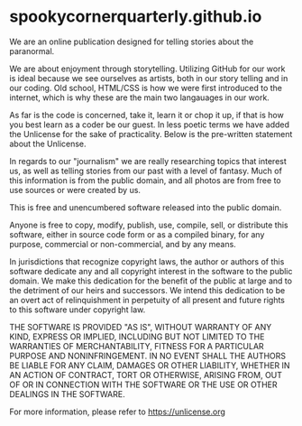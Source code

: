 # spookycornerquarterly.github.io
We are an online publication designed for telling stories about the paranormal.

We are about enjoyment through storytelling. Utilizing GitHub for our work is ideal because we see ourselves as artists, both in our story telling and
in our coding. Old school, HTML/CSS is how we were first introduced to the internet, which is why these are the main two langauages in our work. 

As far is the code is concerned, take it, learn it or chop it up, if that is how you best learn as a coder be our guest. In less poetic terms we have added
the Unlicense for the sake of practicality. Below is the pre-written statement about the Unlicense.

In regards to our "journalism" we are really researching topics that interest us, as well as telling stories from our past with a level of fantasy. Much
of this information is from the public domain, and all photos are from free to use sources or were created by us. 






This is free and unencumbered software released into the public domain.

Anyone is free to copy, modify, publish, use, compile, sell, or
distribute this software, either in source code form or as a compiled
binary, for any purpose, commercial or non-commercial, and by any
means.

In jurisdictions that recognize copyright laws, the author or authors
of this software dedicate any and all copyright interest in the
software to the public domain. We make this dedication for the benefit
of the public at large and to the detriment of our heirs and
successors. We intend this dedication to be an overt act of
relinquishment in perpetuity of all present and future rights to this
software under copyright law.

THE SOFTWARE IS PROVIDED "AS IS", WITHOUT WARRANTY OF ANY KIND,
EXPRESS OR IMPLIED, INCLUDING BUT NOT LIMITED TO THE WARRANTIES OF
MERCHANTABILITY, FITNESS FOR A PARTICULAR PURPOSE AND NONINFRINGEMENT.
IN NO EVENT SHALL THE AUTHORS BE LIABLE FOR ANY CLAIM, DAMAGES OR
OTHER LIABILITY, WHETHER IN AN ACTION OF CONTRACT, TORT OR OTHERWISE,
ARISING FROM, OUT OF OR IN CONNECTION WITH THE SOFTWARE OR THE USE OR
OTHER DEALINGS IN THE SOFTWARE.

For more information, please refer to <https://unlicense.org>
